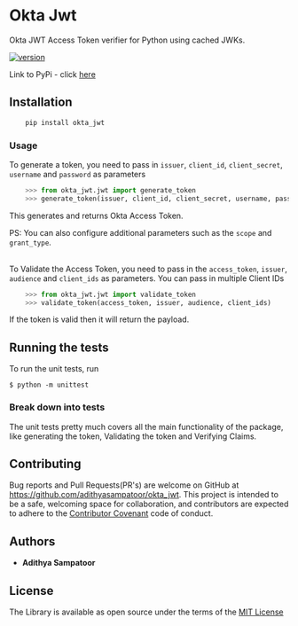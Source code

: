 # Okta Jwt

Okta JWT Access Token verifier for Python using cached JWKs.

[![version](https://badge.fury.io/py/okta-jwt.svg)](https://badge.fury.io/py/okta-jwt)

Link to PyPi - click [here](https://pypi.org/project/okta-jwt/)

## Installation

```python
	pip install okta_jwt
```

### Usage

To generate a token, you need to pass in `issuer`, `client_id`, `client_secret`, `username` and `password` as parameters
```python
	>>> from okta_jwt.jwt import generate_token
	>>> generate_token(issuer, client_id, client_secret, username, password)
```

This generates and returns Okta Access Token.

PS: You can also configure additional parameters such as the `scope` and `grant_type`.

\
To Validate the Access Token, you need to pass in the `access_token`, `issuer`, `audience` and `client_ids` as parameters. You can pass in multiple Client IDs
```python
	>>> from okta_jwt.jwt import validate_token
	>>> validate_token(access_token, issuer, audience, client_ids)
```

If the token is valid then it will return the payload.


## Running the tests

To run the unit tests, run

	$ python -m unittest

### Break down into tests

The unit tests pretty much covers all the main functionality of the package, like generating the token, Validating the token and Verifying Claims.

## Contributing

Bug reports and Pull Requests(PR's) are welcome on GitHub at https://github.com/adithyasampatoor/okta_jwt. This project is intended to be a safe, welcoming space for collaboration, and contributors are expected to adhere to the [Contributor Covenant](http://contributor-covenant.org) code of conduct.

## Authors

* **Adithya Sampatoor**

## License

The Library is available as open source under the terms of the [MIT License](https://opensource.org/licenses/MIT)
